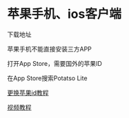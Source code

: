 # 苹果手机、ios客户端

下载地址

苹果手机不能直接安装三方APP

打开App Store，需要国外的苹果ID

在App Store搜索Potatso Lite

[更换苹果id教程](ping-guo-id-mei-guo-id.md)

[视频教程](https://zb1.kjzd.top/.doc/ios.mp4)
